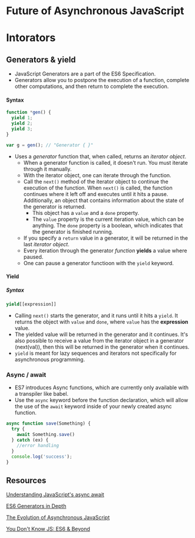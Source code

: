 # Future of Asynchronous JavaScript
# Intorators

## Generators & yield
* JavaScript Generators are a part of the ES6 Specification.
* Generators allow you to postpone the execution of a function, complete other computations, and then return to complete the execution.

#### Syntax

```javascript
function *gen() {
  yield 1;
  yield 2;
  yield 3;
}

var g = gen(); // "Generator { }"
```
* Uses a _generator_ function that, when called, returns an _iterator object_.
  * When a generator function is called, it doesn't run. You must iterate through it manually.
  * With the iterator object, one can iterate through the function.
  * Call the `next()` method of the iterator object to continue the execution of the function. When `next()` is called, the function continues where it left off and executes until it hits a pause. Additionally, an object that contains information about the state of the generator is returned.
    * This object has a `value` and a `done` property.
    * The `value` property is the current iteration value, which can be anything. The `done` property is a boolean, which indicates that the generator is finished running.
  * If you specify a `return` value in a generator, it will be returned in the last _iterator object_.
  * Every iteration through the generator _function_ __yields__ a value where paused.
  * One can pause a generator functioon with the `yield` keyword.

#### Yield
##### Syntax
```javascript
yield[[expression]]
```
* Calling `next()` starts the generator, and it runs until it hits a `yield`. It returns the object with `value` and `done`, where `value` has the __expression__ value.
* The yielded value will be returned in the generator and it continues. It's also possible to receive a value from the iterator object in a generator (next(val)), then this will be returned in the generator when it continues.
* `yield` is meant for lazy sequences and iterators not specifically for asynchronous programming.

### Async / await
* ES7 introduces Async functions, which are currently only available with a transpiler like babel.
* Use the `async` keyword before the function declaration, which will allow the use of the `await` keyword inside of your newly created async function.

```javascript
async function save(Something) {  
  try {
    await Something.save()
  } catch (ex) {
    //error handling
  }
  console.log('success');
}
```

## Resources

[Understanding JavaScript's async await](https://ponyfoo.com/articles/understanding-javascript-async-await)

[ES6 Generators in Depth](https://ponyfoo.com/articles/es6-generators-in-depth)

[The Evolution of Asynchronous JavaScript](https://blog.risingstack.com/asynchronous-javascript/)

[You Don't Know JS: ES6 & Beyond](https://github.com/getify/You-Dont-Know-JS/blob/master/es6%20%26%20beyond/ch3.md)
